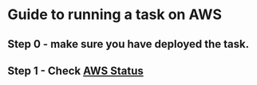 # Guide to running a task on AWS

## Step 0 - make sure you have deployed the task.

## Step 1 - Check [AWS Status](https://status.aws.amazon.com/)
